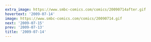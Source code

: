 ```yaml
---
extra_image: https://www.smbc-comics.com/comics/20090714after.gif
hovertext: '2009-07-14'
image: https://www.smbc-comics.com/comics/20090714.gif
next: '2009-07-15'
prev: '2009-07-13'
title: '2009-07-14'
---
```

